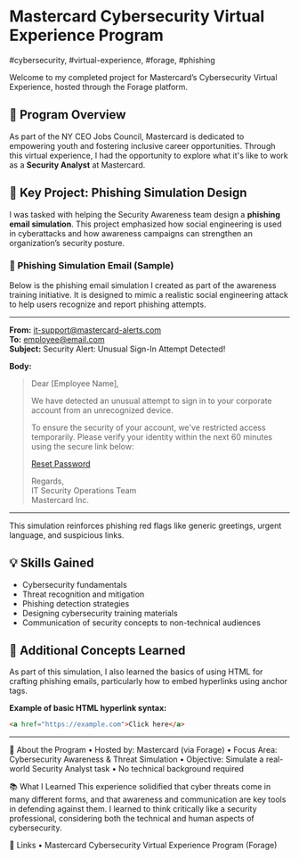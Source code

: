 # Mastercard Cybersecurity Virtual Experience Program

#cybersecurity, #virtual-experience, #forage, #phishing

Welcome to my completed project for Mastercard’s Cybersecurity Virtual Experience, hosted through the Forage platform.

## 🚀 Program Overview

As part of the NY CEO Jobs Council, Mastercard is dedicated to empowering youth and fostering inclusive career opportunities. Through this virtual experience, I had the opportunity to explore what it's like to work as a **Security Analyst** at Mastercard.

## 🔐 Key Project: Phishing Simulation Design

I was tasked with helping the Security Awareness team design a **phishing email simulation**. This project emphasized how social engineering is used in cyberattacks and how awareness campaigns can strengthen an organization’s security posture.

### 📨 Phishing Simulation Email (Sample)

Below is the phishing email simulation I created as part of the awareness training initiative. It is designed to mimic a realistic social engineering attack to help users recognize and report phishing attempts.

---

**From:** it-support@mastercard-alerts.com  
**To:** employee@email.com  
**Subject:** Security Alert: Unusual Sign-In Attempt Detected!

**Body:**

> Dear [Employee Name],  
>  
> We have detected an unusual attempt to sign in to your corporate account from an unrecognized device.  
>  
> To ensure the security of your account, we've restricted access temporarily. Please verify your identity within the next 60 minutes using the secure link below:  
>  
> [Reset Password](https://en.wikipedia.org/wiki/Phishing)  
>  
> Regards,  
> IT Security Operations Team  
> Mastercard Inc.

---

This simulation reinforces phishing red flags like generic greetings, urgent language, and suspicious links.

## 💡 Skills Gained

- Cybersecurity fundamentals  
- Threat recognition and mitigation  
- Phishing detection strategies  
- Designing cybersecurity training materials  
- Communication of security concepts to non-technical audiences

## 🧠 Additional Concepts Learned

As part of this simulation, I also learned the basics of using HTML for crafting phishing emails, particularly how to embed hyperlinks using anchor tags.

**Example of basic HTML hyperlink syntax:**

```html
<a href="https://example.com">Click here</a>
```
---
📎 About the Program
• Hosted by: Mastercard (via Forage)
• Focus Area: Cybersecurity Awareness & Threat Simulation
• Objective: Simulate a real-world Security Analyst task
• No technical background required

📚 What I Learned
This experience solidified that cyber threats come in many different forms, and that awareness and communication are key tools in defending against them. I learned to think critically like a security professional, considering both the technical and human aspects of cybersecurity.

🔗 Links
• Mastercard Cybersecurity Virtual Experience Program (Forage)

